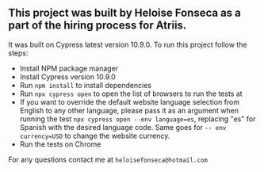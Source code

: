 ## This project was built by Heloise Fonseca as a part of the hiring process for Atriis.

It was built on Cypress latest version 10.9.0.
To run this project follow the steps:

- Install NPM package manager
- Install Cypress version 10.9.0
- Run ``npm install`` to install dependencies
- Run ``npx cypress open`` to open the list of browsers to run the tests at
- If you want to override the default website language selection from English to any other language, please pass it as an argument when running the test ``npx cypress open --env language=es``, replacing "es" for Spanish with the desired language code. Same goes for ``-- env currency=USD`` to change the website currency. 
- Run the tests on Chrome

For any questions contact me at ``heloisefonseca@hotmail.com``